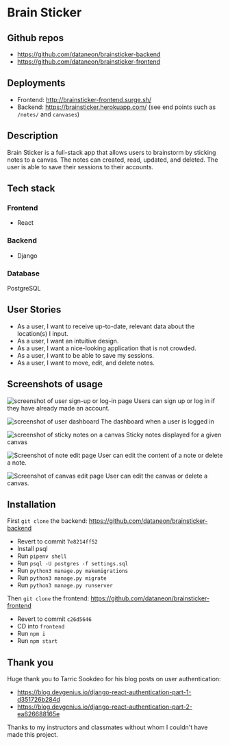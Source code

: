 # Brain Sticker

## Github repos
- https://github.com/dataneon/brainsticker-backend
- https://github.com/dataneon/brainsticker-frontend

## Deployments
- Frontend: http://brainsticker-frontend.surge.sh/
- Backend: https://brainsticker.herokuapp.com/ (see end points such as `/notes/` and `canvases`)

## Description
Brain Sticker is a full-stack app that allows users to brainstorm by sticking notes to a canvas. The notes can created, read, updated, and deleted. The user is able to save their sessions to their accounts.

## Tech stack
### Frontend
- React
### Backend
- Django
### Database
PostgreSQL

## User Stories
- As a user, I want to receive up-to-date, relevant data about the location(s) I input.
- As a user, I want an intuitive design.
- As a user, I want a nice-looking application that is not crowded.
- As a user, I want to be able to save my sessions. 
- As a user, I want to move, edit, and delete notes.

## Screenshots of usage
![screenshot of user sign-up or log-in page](https://i.imgur.com/R4joXny.png)
Users can sign up or log in if they have already made an account.

![screenshot of user dashboard](https://i.imgur.com/uP7PxLY.png)
The dashboard when a user is logged in

![screenshot of sticky notes on a canvas](https://i.imgur.com/x0VJ33g.png)
Sticky notes displayed for a given canvas

![Screenshot of note edit page](https://i.imgur.com/ePZ6dva.png)
User can edit the content of a note or delete a note.

![Screenshot of canvas edit page](https://i.imgur.com/NprZY7X.png)
User can edit the canvas or delete a canvas.


## Installation
First `git clone` the backend: https://github.com/dataneon/brainsticker-backend

- Revert to commit `7e8214ff52`
- Install psql
- Run `pipenv shell`
- Run `psql -U postgres -f settings.sql`
- Run `python3 manage.py makemigrations`
- Run `python3 manage.py migrate`
- Run `python3 manage.py runserver`

Then `git clone` the frontend: https://github.com/dataneon/brainsticker-frontend

- Revert to commit `c26d5646`
- CD into `frontend`
- Run `npm i`
- Run `npm start`

## Thank you
Huge thank you to Tarric Sookdeo for his blog posts on user authentication:
- https://blog.devgenius.io/django-react-authentication-part-1-d351726b284d
- https://blog.devgenius.io/django-react-authentication-part-2-ea626688165e

Thanks to my instructors and classmates without whom I couldn't have made this project.
